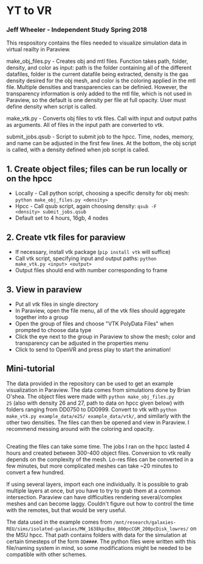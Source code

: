 # YT to VR
### Jeff Wheeler - Independent Study Spring 2018


This respository contains the files needed to visualize simulation data in virtual reailty in Paraview.

make_obj_files.py - Creates obj and mtl files. Function takes path, folder, density, and color as input: path is the folder containing all of the different datafiles, folder is the current datafile being extracted, density is the gas density desired for the obj mesh, and color is the coloring applied in the mtl file. Multiple densities and transparencies can be definied. However, the transparency information is only added to the mtl file, which is not used in Paraview, so the default is one density per file at full opacity. User must define density when script is called.

make_vtk.py - Converts obj files to vtk files. Call with input and output paths as arguments. All of files in the input path are converted to vtk.

submit_jobs.qsub - Script to submit job to the hpcc. Time, nodes, memory, and name can be adjusted in the first few lines. At the bottom, the obj script is called, with a density defined when job script is called.


## 1. Create object files; files can be run locally or on the hpcc
* Locally - Call python script, choosing a specific density for obj mesh: <code>python make_obj_files.py \<density\></code>
* Hpcc - Call qsub script, again choosing density: <code>qsub -F \<density\> submit_jobs.qsub</code>
* Default set to 4 hours, 16gb, 4 nodes

## 2. Create vtk files for paraview
* If necessary, install vtk package (<code>pip install vtk</code> will suffice)
* Call vtk script, specifying input and output paths: <code>python make_vtk.py \<input\> \<output\></code>
* Output files should end with number corresponding to frame

## 3. View in paraview
* Put all vtk files in single directory
* In Paraview, open the file menu, all of the vtk files should aggregate together into a group
* Open the group of files and choose "VTK PolyData Files" when prompted to choose data type
* Click the eye next to the group in Paraview to show the mesh; color and transparency can be adjusted in the properties menu
* Click to send to OpenVR and press play to start the animation!

## Mini-tutorial
The data provided in the repository can be used to get an example visualization in Paraview. The data comes from simulations done by Brian O'shea. The object files were made with <code>python make_obj_files.py 25</code> (also with density 26 and 27, path to data on hpcc given below) with folders ranging from DD0750 to DD0999. Convert to vtk with <code>python make_vtk.py example_data/e25/ example_data/vtk/</code>, and similarly with the other two densities. The files can then be opened and view in Paraview. I recommend messing around with the coloring and opacity.

##

Creating the files can take some time. The jobs I ran on the hpcc lasted 4 hours and created between 300-400 object files. Conversion to vtk really depends on the complexity of the mesh. Lo-res files can be converted in a few minutes, but more complicated meshes can take ~20 minutes to convert a few hundred.

If using several layers, import each one individually. 
It is possible to grab multiple layers at once, but you have to try to grab them at a common intersection. 
Paraview can have difficulties rendering several/complex meshes and can become laggy. 
Couldn't figure out how to control the time with the remotes, but that would be very useful.

The data used in the example comes from <code>/mnt/research/galaxies-REU/sims/isolated-galaxies/MW_1638kpcBox_800pcCGM_200pcDisk_lowres/</code> on the MSU hpcc. That path contains folders with data for the simulation at certain timesteps of the form <code>DD####</code>. The python files were written with this file/naming system in mind, so some modifications might be needed to be compatible with other schemes.


